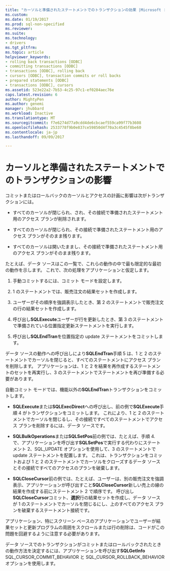 ```yaml
---
title: "カーソルと準備されたステートメントでのトランザクションの効果 |Microsoft ドキュメント"
ms.custom: 
ms.date: 01/19/2017
ms.prod: sql-non-specified
ms.reviewer: 
ms.suite: 
ms.technology:
- drivers
ms.tgt_pltfrm: 
ms.topic: article
helpviewer_keywords:
- rolling back transactions [ODBC]
- committing transactions [ODBC]
- transactions [ODBC], rolling back
- cursors [ODBC], transaction commits or roll backs
- prepared statements [ODBC]
- transactions [ODBC], cursors
ms.assetid: 523e22a2-7b53-4c25-97c1-ef0284aec76e
caps.latest.revision: 6
author: MightyPen
ms.author: genemi
manager: jhubbard
ms.workload: Inactive
ms.translationtype: MT
ms.sourcegitcommit: f7e6274d77a9cdd4de6cbcaef559ca99f77b3608
ms.openlocfilehash: 2533778f9b0e837ce59850d4f70a3c4545f8be60
ms.contentlocale: ja-jp
ms.lasthandoff: 09/09/2017

---
```

# <a name="effect-of-transactions-on-cursors-and-prepared-statements"></a>カーソルと準備されたステートメントでのトランザクションの影響
コミットまたはロールバックのカーソルとアクセスの計画に影響は次がトランザクションには。  
  
-   すべてのカーソルが閉じられ、され、その接続で準備されたステートメント用のアクセス プランが削除されます。  
  
-   すべてのカーソルが閉じられ、その接続で準備されたステートメント用のアクセス プランがそのまま残ります。  
  
-   すべてのカーソルは開いたままし、その接続で準備されたステートメント用のアクセス プランがそのまま残ります。  
  
 たとえば、データ ソースはこの一覧で、これらの動作の中で最も限定的な最初の動作を示します。 これで、次の処理をアプリケーションと仮定します。  
  
1.  手動コミットするには、コミット モードを設定します。  
  
2.  1 のステートメントでは、販売注文の結果セットを作成します。  
  
3.  ユーザーがその順序を強調表示したとき、第 2 のステートメントで販売注文の行の結果セットを作成します。  
  
4.  呼び出し**SQLExecute**ユーザーが行を更新したとき、第 3 のステートメントで準備されている位置指定更新ステートメントを実行します。  
  
5.  呼び出し**SQLEndTran**を位置指定の update ステートメントをコミットします。  
  
 データ ソースの動作への呼び出しにより**SQLEndTran**手順 5 は、1 と 2 のステートメントでカーソルを閉じると、すべてのステートメントにアクセス プランを削除します。 アプリケーションは、1 と 2 を結果を再作成するステートメントのセットを再実行し、3 のステートメントでステートメントを再び準備する必要があります。  
  
 自動コミット モードでは、機能以外の**SQLEndTran**トランザクションをコミットします。  
  
-   **SQLExecute**または**SQLExecDirect**への呼び出し、前の例で**SQLExecute**手順 4 がトランザクションをコミットします。 これにより、1 と 2 のステートメントでカーソルを閉じるし、その接続ですべてのステートメントでアクセス プランを削除するには、データ ソースです。  
  
-   **SQLBulkOperations**または**SQLSetPos**前の例では、たとえば、手順 4. で、アプリケーションを呼び出す**SQLSetPos**で実行する代わりにステートメント 2、SQL_UPDATE オプションを使用して、3 のステートメントで update ステートメントを配置します。 これは、トランザクションをコミットおよび 1 と 2 のステートメントでカーソルをクローズするデータ ソースとその接続ですべてのアクセスのプランを破棄します。  
  
-   **SQLCloseCursor**前の例では、たとえば、ユーザーは、別の販売注文を強調表示、アプリケーションが呼び出すこと**SQLCloseCursor**新しい売上の線の結果を作成する前にステートメント 2 で順序です。 呼び出し**SQLCloseCursor**コミット、**選択**行の結果セットを作成し、データ ソースが 1 のステートメントでカーソルを閉じるにし、上のすべてのアクセス プランを破棄するステートメント接続です。  
  
 アプリケーション、特にスクリーン ベースのアプリケーションでユーザーが結果セットと更新プログラムの周囲をスクロールまたは行の削除は、コードがこの問題を回避するように注意する必要があります。  
  
 データ ソースでのトランザクションがコミットまたはロールバックされたときの動作方法を決定するには、アプリケーションを呼び出す**SQLGetInfo** SQL_CURSOR_COMMIT_BEHAVIOR と SQL_CURSOR_ROLLBACK_BEHAVIOR オプションを使用します。

